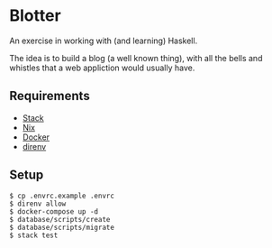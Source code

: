 # Blotter

An exercise in working with (and learning) Haskell.

The idea is to build a blog (a well known thing), with all the bells and whistles that a web appliction would usually have.

## Requirements

* [Stack](https://haskellstack.org)
* [Nix](https://nixos.org/nix/)
* [Docker](https://www.docker.com)
* [direnv](https://direnv.net)

## Setup

```
$ cp .envrc.example .envrc
$ direnv allow
$ docker-compose up -d
$ database/scripts/create
$ database/scripts/migrate
$ stack test
```
